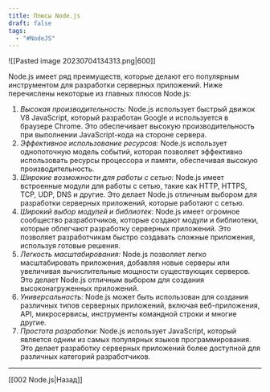 ```yaml
---
title: Плюсы Node.js
draft: false
tags:
  - "#NodeJS"
---
```

![[Pasted image 20230704134313.png|600]]

Node.js имеет ряд преимуществ, которые делают его популярным инструментом для разработки серверных приложений. Ниже перечислены некоторые из главных плюсов Node.js:

1. _Высокая производительность:_ Node.js использует быстрый движок V8 JavaScript, который разработан Google и используется в браузере Chrome. Это обеспечивает высокую производительность при выполнении JavaScript-кода на стороне сервера.
2. _Эффективное использование ресурсов:_ Node.js использует однопоточную модель событий, которая позволяет эффективно использовать ресурсы процессора и памяти, обеспечивая высокую производительность.
3. _Широкие возможности для работы с сетью:_ Node.js имеет встроенные модули для работы с сетью, такие как HTTP, HTTPS, TCP, UDP, DNS и другие. Это делает Node.js отличным выбором для разработки серверных приложений, которые работают с сетью.
4. _Широкий выбор модулей и библиотек:_ Node.js имеет огромное сообщество разработчиков, которые создают модули и библиотеки, которые облегчают разработку серверных приложений. Это позволяет разработчикам быстро создавать сложные приложения, используя готовые решения.
5. _Легкость масштабирования:_ Node.js позволяет легко масштабировать приложения, добавляя новые серверы или увеличивая вычислительные мощности существующих серверов. Это делает Node.js отличным выбором для создания высоконагруженных приложений.
6. _Универсальность:_ Node.js может быть использован для создания различных типов серверных приложений, включая веб-приложения, API, микросервисы, инструменты командной строки и многие другие.
7. _Простота разработки:_ Node.js использует JavaScript, который является одним из самых популярных языков программирования. Это делает разработку серверных приложений более доступной для различных категорий разработчиков.

---

[[002 Node.js|Назад]]